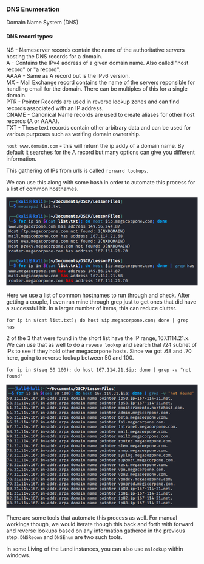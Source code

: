 ### DNS Enumeration

Domain Name System (DNS)

#### DNS record types:

NS - Nameserver records contain the name of the authoritative servers hosting the DNS records for a domain.  
A - Contains the IPv4 address of a given domain name.  Also called "host record" or "a record".  
AAAA - Same as A record but is the IPv6 version.  
MX - Mail Exchange record contains the name of the servers reponsible for handling email for the domain.  There can be multiples of this for a single domain.  
PTR - Pointer Records are used in reverse lookup zones and can find records associated with an IP address.  
CNAME - Canonical Name records are used to create aliases for other host records (A or AAAA).  
TXT - These text records contain other arbitrary data and can be used for various purposes such as verifing domain ownership.  

`host www.domain.com` - this will return the ip addy of a domain name.  By default it searches for the A record but many options can give you different information.

This gathering of IPs from urls is called `forward lookups`.

We can use this along with some bash in order to automate this process for a list of common hostnames.

![pic2](Images/pic2.png)

Here we use a list of common hostnames to run through and check.  After getting a couple, I even ran mine through grep just to get ones that did have a successful hit.  In a larger number of items, this can reduce clutter.

`for ip in $(cat list.txt); do host $ip.megacorpone.com; done | grep has`

2 of the 3 that were found in the short list have the IP range, 167.1114.21.x.  We can use that as well to do a `revese lookup` and search that /24 subnet of IPs to see if they hold other megacorpone hosts.  Since we got .68 and .70 here, going to reverse lookup between 50 and 100.

`for ip in $(seq 50 100); do host 167.114.21.$ip; done | grep -v "not found"`

![pic3](Images/pic3.png)

There are some tools that automate this process as well.  For manual workings though, we would iterate though this back and forth with forward and reverse lookups based on any information gathered in the previous step.  `DNSRecon` and `DNSEnum` are two such tools.

In some Living of the Land instances, you can also use `nslookup` within windows.